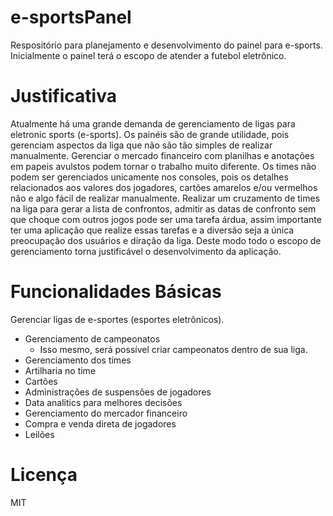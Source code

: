 # e-sportsPanel

Respositório para planejamento e desenvolvimento do painel para e-sports. Inicialmente o painel terá o escopo de atender a futebol eletrônico.

# Justificativa

Atualmente há uma grande demanda de gerenciamento de ligas para eletronic sports (e-sports). 
Os painéis são de grande utilidade, pois gerenciam aspectos da liga que não são tão simples de realizar manualmente. Gerenciar o mercado financeiro com planilhas e anotações em papeis avulstos podem tornar o trabalho muito diferente. Os times não podem ser gerenciados unicamente nos consoles, pois os detalhes relacionados aos valores dos jogadores, cartões amarelos e/ou vermelhos não e algo fácil de realizar manualmente. Realizar um cruzamento de times na liga para gerar a lista de confrontos, admitir as datas de confronto sem que choque com outros jogos pode ser uma tarefa árdua, assim importante ter uma aplicação que realize essas tarefas e a diversão seja a única preocupação dos usuários e diração da liga. Deste modo todo o escopo de gerenciamento torna justificável o desenvolvimento da aplicação.

# Funcionalidades Básicas

Gerenciar ligas de e-sportes (esportes eletrônicos). 
 - Gerenciamento de campeonatos
   - Isso mesmo, será possível criar campeonatos dentro de sua liga.
 - Gerenciamento dos times
  - Artilharia no time
  - Cartões
  - Administrações de suspensões de jogadores
  - Data analitics para melhores decisões
 - Gerenciamento do mercador financeiro
  - Compra e venda direta de jogadores
  - Leilões
 
# Licença

MIT
